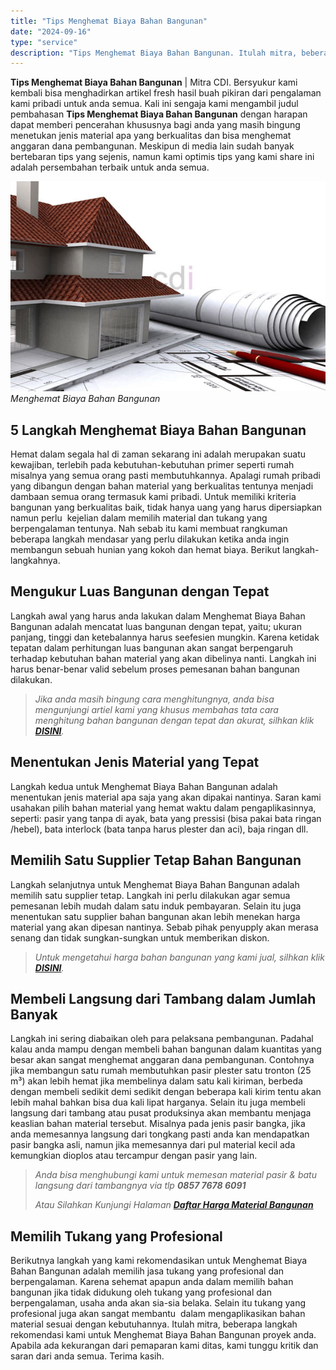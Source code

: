 ```yaml
---
title: "Tips Menghemat Biaya Bahan Bangunan"
date: "2024-09-16"
type: "service"
description: "Tips Menghemat Biaya Bahan Bangunan. Itulah mitra, beberapa langkah rekomendasi kami untuk Menghemat Biaya Bahan Bangunan proyek anda. Apabila ada kekurangan..."
---
```


**Tips Menghemat Biaya Bahan Bangunan** | Mitra CDI. Bersyukur kami kembali bisa menghadirkan artikel fresh hasil buah pikiran dari pengalaman kami pribadi untuk anda semua. Kali ini sengaja kami mengambil judul pembahasan **Tips Menghemat Biaya Bahan Bangunan** dengan harapan dapat memberi pencerahan khususnya bagi anda yang masih bingung menetukan jenis material apa yang berkualitas dan bisa menghemat anggaran dana pembangunan. Meskipun di media lain sudah banyak bertebaran tips yang sejenis, namun kami optimis tips yang kami share ini adalah persembahan terbaik untuk anda semua.

![Menghemat Biaya Bahan Bangunan](/images/blog/perencanaan-bangunan.jpg)
*Menghemat Biaya Bahan Bangunan*

 ## 5 Langkah Menghemat Biaya Bahan Bangunan
    
Hemat dalam segala hal di zaman sekarang ini adalah merupakan suatu kewajiban, terlebih pada kebutuhan-kebutuhan primer seperti rumah misalnya yang semua orang pasti membutuhkannya. Apalagi rumah pribadi yang dibangun dengan bahan material yang berkualitas tentunya menjadi dambaan semua orang termasuk kami pribadi. Untuk memiliki kriteria bangunan yang berkualitas baik, tidak hanya uang yang harus dipersiapkan  namun perlu  kejelian dalam memilih material dan tukang yang berpengalaman tentunya. Nah sebab itu kami membuat rangkuman beberapa langkah mendasar yang perlu dilakukan ketika anda ingin membangun sebuah hunian yang kokoh dan hemat biaya. Berikut langkah-langkahnya.

 ## Mengukur Luas Bangunan dengan Tepat
    
Langkah awal yang harus anda lakukan dalam Menghemat Biaya Bahan Bangunan adalah mencatat luas bangunan dengan tepat, yaitu; ukuran panjang, tinggi dan ketebalannya harus seefesien mungkin. Karena ketidak tepatan dalam perhitungan luas bangunan akan sangat berpengaruh terhadap kebutuhan bahan material yang akan dibelinya nanti. Langkah ini harus benar-benar valid sebelum proses pemesanan bahan bangunan dilakukan.
> _Jika anda masih bingung cara menghitungnya, anda bisa mengunjungi artiel kami yang khusus membahas tata cara menghitung bahan bangunan dengan tepat dan akurat, silhkan klik [**DISINI**](/page/kalkulator-bangunan)._

 ## Menentukan Jenis Material yang Tepat
    
Langkah kedua untuk Menghemat Biaya Bahan Bangunan adalah menentukan jenis material apa saja yang akan dipakai nantinya. Saran kami usahakan pilih bahan material yang hemat waktu dalam pengaplikasinnya, seperti: pasir yang tanpa di ayak, bata yang pressisi (bisa pakai bata ringan /hebel), bata interlock (bata tanpa harus plester dan aci), baja ringan dll.

 ## Memilih Satu Supplier Tetap Bahan Bangunan
    
Langkah selanjutnya untuk Menghemat Biaya Bahan Bangunan adalah memilih satu supplier tetap. Langkah ini perlu dilakukan agar semua pemesanan lebih mudah dalam satu induk pembayaran. Selain itu juga menentukan satu supplier bahan bangunan akan lebih menekan harga material yang akan dipesan nantinya. Sebab pihak penyupply akan merasa senang dan tidak sungkan-sungkan untuk memberikan diskon.
> _Untuk mengetahui harga bahan bangunan yang kami jual, silhkan klik [**DISINI**](/blog/daftar-harga-material-pasir-dan-batu-terlengkap)._

 ## Membeli Langsung dari Tambang dalam Jumlah Banyak
    
Langkah ini sering diabaikan oleh para pelaksana pembangunan. Padahal kalau anda mampu dengan membeli bahan bangunan dalam kuantitas yang besar akan sangat menghemat anggaran dana pembangunan. Contohnya jika membangun satu rumah membutuhkan pasir plester satu tronton (25 m³) akan lebih hemat jika membelinya dalam satu kali kiriman, berbeda dengan membeli sedikit demi sedikit dengan beberapa kali kirim tentu akan lebih mahal bahkan bisa dua kali lipat harganya.
Selain itu juga membeli langsung dari tambang atau pusat produksinya akan membantu menjaga keaslian bahan material tersebut. Misalnya pada jenis pasir bangka, jika anda memesannya langsung dari tongkang pasti anda kan mendapatkan pasir bangka asli, namun jika memesannya dari pul material kecil ada kemungkian dioplos atau tercampur dengan pasir yang lain.
> _Anda bisa menghubungi kami untuk memesan material pasir & batu langsung dari tambangnya via tlp **0857 7678 6091**_
> 
> _Atau Silahkan Kunjungi Halaman **[Daftar Harga Material Bangunan](/blog/daftar-harga-material-pasir-dan-batu-terlengkap)**_

 ## Memilih Tukang yang Profesional
    
Berikutnya langkah yang kami rekomendasikan untuk Menghemat Biaya Bahan Bangunan adalah memilih jasa tukang yang profesional dan berpengalaman. Karena sehemat apapun anda dalam memilih bahan bangunan jika tidak didukung oleh tukang yang profesional dan berpengalaman, usaha anda akan sia-sia belaka. Selain itu tukang yang profesional juga akan sangat membantu  dalam mengaplikasikan bahan material sesuai dengan kebutuhannya.
Itulah mitra, beberapa langkah rekomendasi kami untuk Menghemat Biaya Bahan Bangunan proyek anda. Apabila ada kekurangan dari pemaparan kami ditas, kami tunggu kritik dan saran dari anda semua. Terima kasih.
